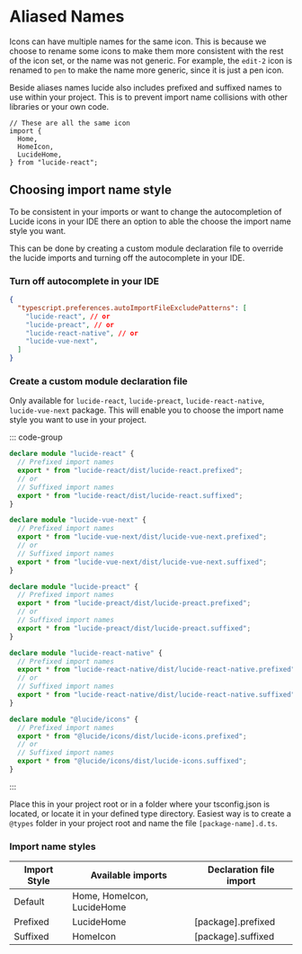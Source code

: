 # Aliased Names

Icons can have multiple names for the same icon. This is because we choose to rename some icons to make them more consistent with the rest of the icon set, or the name was not generic. For example, the `edit-2` icon is renamed to `pen` to make the name more generic, since it is just a pen icon.

Beside aliases names lucide also includes prefixed and suffixed names to use within your project. This is to prevent import name collisions with other libraries or your own code.

```tsx
// These are all the same icon
import {
  Home,
  HomeIcon,
  LucideHome,
} from "lucide-react";
```

## Choosing import name style

To be consistent in your imports or want to change the autocompletion of Lucide icons in your IDE there an option to able the choose the import name style you want.

This can be done by creating a custom module declaration file to override the lucide imports and turning off the autocomplete in your IDE.

### Turn off autocomplete in your IDE

```json [.vscode/settings.json]
{
  "typescript.preferences.autoImportFileExcludePatterns": [
    "lucide-react", // or
    "lucide-preact", // or
    "lucide-react-native", // or
    "lucide-vue-next",
  ]
}
```

### Create a custom module declaration file

Only available for `lucide-react`, `lucide-preact`, `lucide-react-native`, `lucide-vue-next` package.
This will enable you to choose the import name style you want to use in your project.

::: code-group

```ts [React]
declare module "lucide-react" {
  // Prefixed import names
  export * from "lucide-react/dist/lucide-react.prefixed";
  // or
  // Suffixed import names
  export * from "lucide-react/dist/lucide-react.suffixed";
}
```

```ts [Vue]
declare module "lucide-vue-next" {
  // Prefixed import names
  export * from "lucide-vue-next/dist/lucide-vue-next.prefixed";
  // or
  // Suffixed import names
  export * from "lucide-vue-next/dist/lucide-vue-next.suffixed";
}
```

```ts [Preact]
declare module "lucide-preact" {
  // Prefixed import names
  export * from "lucide-preact/dist/lucide-preact.prefixed";
  // or
  // Suffixed import names
  export * from "lucide-preact/dist/lucide-preact.suffixed";
}
```

```ts [React Native]
declare module "lucide-react-native" {
  // Prefixed import names
  export * from "lucide-react-native/dist/lucide-react-native.prefixed";
  // or
  // Suffixed import names
  export * from "lucide-react-native/dist/lucide-react-native.suffixed";
}
```

```ts [@lucide-icons]
declare module "@lucide/icons" {
  // Prefixed import names
  export * from "@lucide/icons/dist/lucide-icons.prefixed";
  // or
  // Suffixed import names
  export * from "@lucide/icons/dist/lucide-icons.suffixed";
}
```

:::

Place this in your project root or in a folder where your tsconfig.json is located, or locate it in your defined type directory.
Easiest way is to create a `@types` folder in your project root and name the file `[package-name].d.ts`.

### Import name styles

| Import Style  | Available imports           | Declaration file import |
| ------------- | --------------------------- | ----------------------- |
| Default       | Home, HomeIcon, LucideHome  |                         |
| Prefixed      | LucideHome                  | [package].prefixed      |
| Suffixed      | HomeIcon                    | [package].suffixed      |
